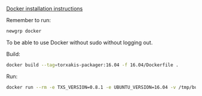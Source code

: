 
[Docker installation instructions](https://www.digitalocean.com/community/tutorials/how-to-install-and-use-docker-on-ubuntu-18-04)

Remember to run:

```sh
newgrp docker
```

To be able to use Docker without sudo without logging out.

Build:

```sh
docker build --tag=torxakis-packager:16.04 -f 16.04/Dockerfile .
```

Run:

```sh
docker run --rm -e TXS_VERSION=0.8.1 -e UBUNTU_VERSION=16.04 -v /tmp/build:/build -ti torxakis-packager:16.04 mk-package.sh
```
